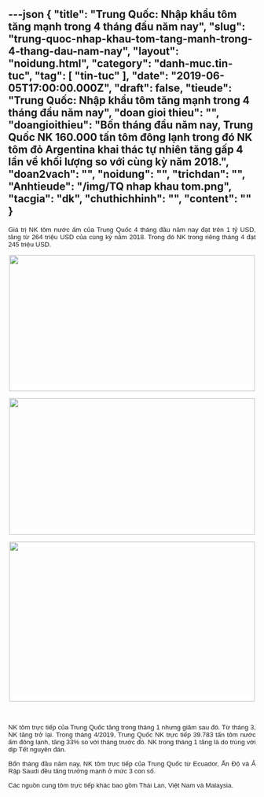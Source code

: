 ---json
{
    "title": "Trung Quốc: Nhập khẩu tôm tăng mạnh trong 4 tháng đầu năm nay",
    "slug": "trung-quoc-nhap-khau-tom-tang-manh-trong-4-thang-dau-nam-nay",
    "layout": "noidung.html",
    "category": "danh-muc.tin-tuc",
    "tag": [
        "tin-tuc"
    ],
    "date": "2019-06-05T17:00:00.000Z",
    "draft": false,
    "tieude": "Trung Quốc: Nhập khẩu tôm tăng mạnh trong 4 tháng đầu năm nay",
    "doan gioi thieu": "",
    "doangioithieu": "Bốn tháng đầu năm nay, Trung Quốc NK 160.000 tấn tôm đông lạnh trong đó NK tôm đỏ Argentina khai thác tự nhiên tăng gấp 4 lần về khối lượng so với cùng kỳ năm 2018.",
    "doan2vach": "",
    "noidung": "",
    "trichdan": "",
    "Anhtieude": "/img/TQ nhap khau tom.png",
    "tacgia": "dk",
    "chuthichhinh": "",
    "__content__": ""
}
---
<p style="margin-left:0in; margin-right:0in; text-align:justify"><span style="font-size:13px"><span style="color:#1b1b1b"><span style="font-family:Arial"><span style="background-color:#ffffff"><span style="font-size:10pt">Gi&aacute; trị NK t&ocirc;m nước ấm của Trung Quốc 4 th&aacute;ng đầu năm nay đạt tr&ecirc;n 1 tỷ USD, tăng từ 264 triệu USD của c&ugrave;ng kỳ năm 2018. Trong đ&oacute; NK trong ri&ecirc;ng th&aacute;ng 4 đạt 245 triệu USD.</span></span></span></span></span></p>

<p style="margin-left:0in; margin-right:0in; text-align:center"><span style="font-size:13px"><span style="color:#1b1b1b"><span style="font-family:Arial"><span style="background-color:#ffffff"><img alt="" src="http://vasep.com.vn/Uploads/image/PublicFile/image/vf2/china1.jpg" style="height:277px; width:500px" /></span></span></span></span></p>

<p style="margin-left:0in; margin-right:0in; text-align:center"><span style="font-size:13px"><span style="color:#1b1b1b"><span style="font-family:Arial"><span style="background-color:#ffffff"><img alt="" src="http://vasep.com.vn/Uploads/image/PublicFile/image/vf2/china2.jpg" style="height:278px; width:500px" /></span></span></span></span></p>

<p style="margin-left:0in; margin-right:0in; text-align:center"><span style="font-size:13px"><span style="color:#1b1b1b"><span style="font-family:Arial"><span style="background-color:#ffffff"><img alt="" src="http://vasep.com.vn/Uploads/image/PublicFile/image/vf2/china3.jpg" style="height:325px; width:500px" /></span></span></span></span></p>

<p style="margin-left:0in; margin-right:0in; text-align:justify">&nbsp;</p>

<p style="margin-left:0in; margin-right:0in; text-align:justify"><span style="font-size:13px"><span style="color:#1b1b1b"><span style="font-family:Arial"><span style="background-color:#ffffff"><span style="font-size:10pt">NK t&ocirc;m trực tiếp của Trung Quốc tăng trong th&aacute;ng 1 nhưng giảm sau đ&oacute;. Từ th&aacute;ng 3, NK tăng trở lại. Trong th&aacute;ng 4/2019, Trung Quốc NK trực tiếp 39.783 tấn t&ocirc;m nước ấm đ&ocirc;ng lạnh, tăng 33% so với th&aacute;ng trước đ&oacute;. NK trong th&aacute;ng 1 tăng l&agrave; do tr&ugrave;ng với dịp Tết nguy&ecirc;n đ&aacute;n.</span></span></span></span></span></p>

<p style="margin-left:0in; margin-right:0in; text-align:justify"><span style="font-size:13px"><span style="color:#1b1b1b"><span style="font-family:Arial"><span style="background-color:#ffffff"><span style="font-size:10pt">Bốn th&aacute;ng đầu năm nay, NK t&ocirc;m trực tiếp của Trung Quốc từ Ecuador, Ấn Độ v&agrave; Ả Rập Saudi đều tăng trưởng mạnh ở mức 3 con số.</span></span></span></span></span></p>

<p style="margin-left:0in; margin-right:0in; text-align:justify"><span style="font-size:13px"><span style="color:#1b1b1b"><span style="font-family:Arial"><span style="background-color:#ffffff"><span style="font-size:10pt">C&aacute;c nguồn cung t&ocirc;m trực tiếp kh&aacute;c bao gồm Th&aacute;i Lan, Việt Nam v&agrave; Malaysia.</span></span></span></span></span></p>
